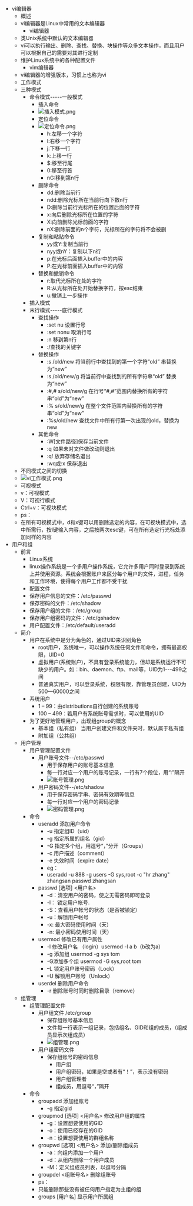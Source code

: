 * vi编辑器
	* 概述
	* vi编辑器是Linux中常用的文本编辑器
		* vi编辑器
	* 类Unix系统中默认的文本编辑器
	* vi可以执行输出、删除、查找、替换、块操作等众多文本操作，而且用户可以根据自己的需要对其进行定制
	* 维护Linux系统中的各种配置文件
		* vim编辑器
	* vi编辑器的增强版本，习惯上也称为vi
	* 工作模式
	* 三种模式
		* 命令模式-----一般模式
			* 插入命令
			* ![插入模式.png](https://upload-images.jianshu.io/upload_images/14467401-3918f03466eff784.png?imageMogr2/auto-orient/strip%7CimageView2/2/w/1240)
			* 定位命令
			* ![定位命令.png](https://upload-images.jianshu.io/upload_images/14467401-b5e47a5ecd838b45.png?imageMogr2/auto-orient/strip%7CimageView2/2/w/1240)
				* h:左移一个字符
				* l:右移一个字符
				* j:下移一行
				* k:上移一行
				* $:移至行尾
				* 0:移至行首
				* nG:移到第n行
			* 删除命令
				* dd:删除当前行
				* ndd:删除光标所在当前行向下数n行
				* D:删除当前行光标所在的位置后面的字符
				* x:向后删除光标所在位置的字符
				* X:向前删除光标前面的字符
				* nX:删除前面的n个字符，光标所在的字符将不会被删
			* 复制和粘贴命令
				* yy或Y:复制当前行
				* nyy或nY：复制以下n行
				* p:在光标后面插入buffer中的内容
				* P:在光标前面插入buffer中的内容
			* 替换和撤销命令
				* r:取代光标所在处的字符
				* R:从光标所在处开始替换字符，按esc结束
				* u:撤销上一步操作
		* 插入模式
		* 末行模式-----底行模式
			* 查找操作
				* :set nu	设置行号
				* :set nonu	取消行号
				* :n	移到第n行
				* :/查找的关键字
			* 替换操作
				* :s /old/new	将当前行中查找到的第一个字符“old” 串替换为“new”
				* :s /old/new/g	将当前行中查找到的所有字符串“old” 替换为“new”
				* :#,# s/old/new/g 	在行号“#,#”范围内替换所有的字符串“old”为“new”
				* :% s/old/new/g	在整个文件范围内替换所有的字符串“old”为“new”
				* :%s/old/new	查找文件中所有行第一次出现的old，替换为new
			* 其他命令
				* :W[文件路径]保存当前文件
				* :q 如果未对文件做改动则退出
				* :q! 放弃存储名退出
				* :wq或:x 保存退出
	* 不同模式之间的切换 
	* ![vi工作模式.png](https://upload-images.jianshu.io/upload_images/14467401-d74af935810e7d9c.png?imageMogr2/auto-orient/strip%7CimageView2/2/w/1240)
	* 可视模式
	* v：可视模式
	* V：可视行模式
	* Ctrl+v：可视块模式
	* ps：
	* 在所有可视模式中，d和x键可以用删除选定的内容，在可视块模式中，选中所需行，按I键输入内容，之后按两次esc键，可在所有选定行光标处添加同样的内容
* 用户和组
	* 前言
		* Linux系统
		* linux操作系统是一个多用户操作系统，它允许多用户同时登录到系统上并使用资源。系统会根据账户来区分每个用户的文件，进程，任务和工作环境，使得每个用户工作都不受干扰
		* 配置文件
		* 保存用户信息的文件：/etc/passwd
		* 保存密码的文件：/etc/shadow
		* 保存用户组的文件：/etc/group
		* 保存用户组密码的文件：/etc/gshadow
		* 用户配置文件：/etc/default/useradd
	* 简介
		* 用户在系统中是分为角色的，通过UID来识别角色
			* root用户，系统唯一，可以操作系统任何文件和命令，拥有最高权限，UID=0 
			* 虚拟用户(系统账户)，不具有登录系统能力，但却是系统运行不可缺少的用户。如：bin、daemon、ftp、mail等，UID为1---499之间
			* 普通真实用户，可以登录系统，权限有限，靠管理员创建，UID为500—60000之间
		* 系统用户
			* 1 – 99：由distributions自行创建的系统账号
			* 100 – 499：若用户有系统账号需求时，可以使用的UID
		* 为了更好地管理用户，出现组group的概念
			* 基本组（私有组） 当用户创建文件和文件夹时，默认属于私有组
			* 附加组（公共组）
	* 用户管理
		* 用户管理配置文件
			* 用户账号文件--/etc/passwd
				* 用于保存用户的账号基本信息
				* 每一行对应一个用户的账号记录，一行有7个段位，用“:”隔开
				* ![账号管理.png](https://upload-images.jianshu.io/upload_images/14467401-4e19eac8a4c0cff4.png?imageMogr2/auto-orient/strip%7CimageView2/2/w/1240)
			* 用户密码文件--/etc/shadow
				* 用于保存密码字串、密码有效期等信息
				* 每一行对应一个用户的密码记录
				* ![密码管理.png](https://upload-images.jianshu.io/upload_images/14467401-900f8b9f26c130df.png?imageMogr2/auto-orient/strip%7CimageView2/2/w/1240)
		* 命令
			* useradd 添加用户命令
				* -u 指定组ID（uid）
				* -g 指定所属的组名（gid）
				* -G 指定多个组，用逗号“，”分开（Groups）
				* -c 用户描述（comment）
				* -e 失效时间（expire date）
				* eg：
				* useradd -u 888 -g users -G sys,root -c "hr zhang" zhangsan passwd zhangsan
			* passwd [选项] <用户名>
				* -d：清空用户的密码，使之无需密码即可登录
				* -l： 锁定用户帐号.
				* -S：查看用户帐号的状态（是否被锁定）
				* -u：解锁用户帐号
				* -x:    最大密码使用时间（天）
				* -n:    最小密码使用时间（天）
			* usermod 修改已有用户属性
				* -l 修改用户名 （login）usermod -l a b（b改为a）
				* -g 添加组 usermod -g sys tom
				* -G添加多个组 usermod -G sys,root tom
				* –L 锁定用户账号密码（Lock）
				* –U 解锁用户账号（Unlock）
			* userdel 删除用户命令
				* -r 删除账号时同时删除目录（remove）
	* 组管理
		* 组管理配置文件
			* 用户组文件 /etc/group
				* 保存组账号基本信息
				* 文件每一行表示一组记录，包括组名、GID和组的成员，（组成员显示次组成员）
				* ![组管理.png](https://upload-images.jianshu.io/upload_images/14467401-c8db84f018dc51ce.png?imageMogr2/auto-orient/strip%7CimageView2/2/w/1240)
			* 用户组密码文件
				* 保存组账号的密码信息
					* 用户组
					* 用户组密码，如果是空或者有“！”，表示没有密码
					* 用户组管理者
					* 组成员，用逗号“，”隔开
		* 命令		
			* groupadd 添加组账号
				* -g 指定gid
			* groupmod [选项] <用户名> 修改用户组的属性
				* -g：设置想要使用的GID
				* -o：使用已经存在的GID
				* -n：设置想要使用的群组名称
			* groupwd [选项] <用户名> 添加/删除组成员
				* -a：向组内添加一个用户
				* -d：从组内删除一个用户成员
				* -M：定义组成员列表，以逗号分隔
			* groupdel <组账号名> 删除组账号
			* ps：
		    * 只能删除那些没有被任何用户指定为主组的组
			* groups [用户名] 显示用户所属组
			
				

			

			
			
			
			
	